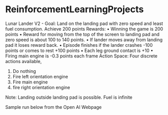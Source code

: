 # ReinforcementLearningProjects
Lunar Lander V2 - 
Goal: Land on the landing pad with zero speed and least fuel consumption. Achieve 200 points
Rewards:
•	Winning the game is 200 points
•	Reward for moving from the top of the screen to landing pad and zero speed is about 100 to 140 points.
•	If lander moves away from landing pad it loses reward back. 
•	Episode finishes if the lander crashes -100 points or comes to rest +100 points
•	Each leg ground contact is +10
•	Firing main engine is -0.3 points each frame
Action Space: 
Four discrete actions available, 
1.	Do nothing 
2.	Fire left orientation engine
3.	Fire main engine
4.	fire right orientation engine

Note: Landing outside landing pad is possible. Fuel is infinite

Sample run below from the Open AI Webpage
